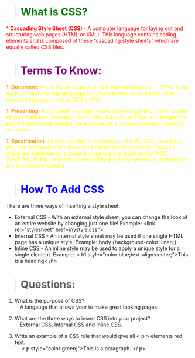 
># <span style="color:green"> What is CSS?  </span>

<span style="color:red">* **Cascading Style Sheet (CSS)** - A computer language for laying out and structuring web pages (HTML or XML). This language contains coding elements and is composed of these “cascading style sheets” which are equally called CSS files.  </span>

># <span style="color:Purple">Terms To Know:  </span>

<span style="color:yellow">

<span style="color:Orange">1. **Document**:</span>  A text file structured using a markup language — HTML is the most common markup language, but you may also come across other markup languages such as SVG or XML.  

<span style="color:Orange">1. **Presenting**:</span>  A document to a user means converting it into a form usable by your audience. Browsers, like Firefox, Chrome, or Edge, are designed to present documents visually, for example, on a computer screen, projector, or printer.  

<span style="color:Orange">1. **Specification**:</span> All web standards technologies (HTML, CSS, JavaScript, etc.) are defined in giant documents called specifications (or "specs"), which are published by standards organizations (such as the W3C, WHATWG, ECMA, or Khronos) and define precisely how those technologies are supposed to behave.  

</span>

># <span style="color:Blue">How To Add CSS</span>  

There are three ways of inserting a style sheet:  
- External CSS - With an external style sheet, you can change the look of an entire website by changing just one file!  Example: <link rel="stylesheet" href=mystyle.css">  
- Internal CSS - An internal style sheet may be used if one single HTML page has a unique style. Example: body {background-color: linen;}  
- Inline CSS - An inline style may be used to apply a unique style for a single element. Example: < h1 style="color:blue;text-align:center;">This is a heading< /h>  

># Questions:  

1. What is the purpose of CSS?  
&ensp;&ensp;A langauge that allows your to make great looking pages.  

2. What are the three ways to insert CSS into your project?  
&ensp;&ensp;External CSS, Internal CSS and Inline CSS.  

3.  Write an example of a CSS rule that would give all < p > elements red text.  
&ensp;&ensp; < p style="color:green;">This is a paragraph. </ p>